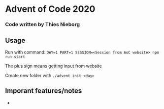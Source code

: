 # Advent of Code 2020

### Code written by Thies Nieborg

## Usage

Run with command:
`DAY=1 PART=1 SESSION=<Session from AoC website> npm run start`

The plus sign means getting input from website

Create new folder with
`./advent init <day>`

## Imporant features/notes

-
